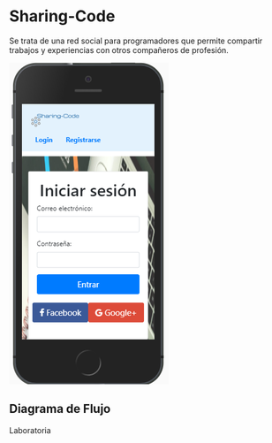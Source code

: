 # Sharing-Code

Se trata de una red social para programadores que permite compartir trabajos y experiencias con otros compañeros de profesión.

![VISTA](./src/images/vista.PNG)

## Diagrama de Flujo

Laboratoria